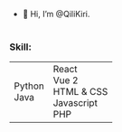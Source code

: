 - 👋 Hi, I’m @QiliKiri.
<br><br>
### Skill:
<table border="0">
  <tr>
    <td display="flex">
      <div>Python</div>
      <div>Java</div>
    </td>
    <td>
      <div>React</div>
      <div>Vue 2</div>
      <div>HTML & CSS</div>
      <div>Javascript</div>
      <div>PHP</div>
    </td>
  </tr>
</table>


<!---
QiliKiri/QiliKiri is a ✨ special ✨ repository because its `README.md` (this file) appears on your GitHub profile.
You can click the Preview link to take a look at your changes.
--->
